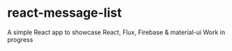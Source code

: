 # react-message-list
A simple React app to showcase React, Flux, Firebase & material-ui
Work in progress
